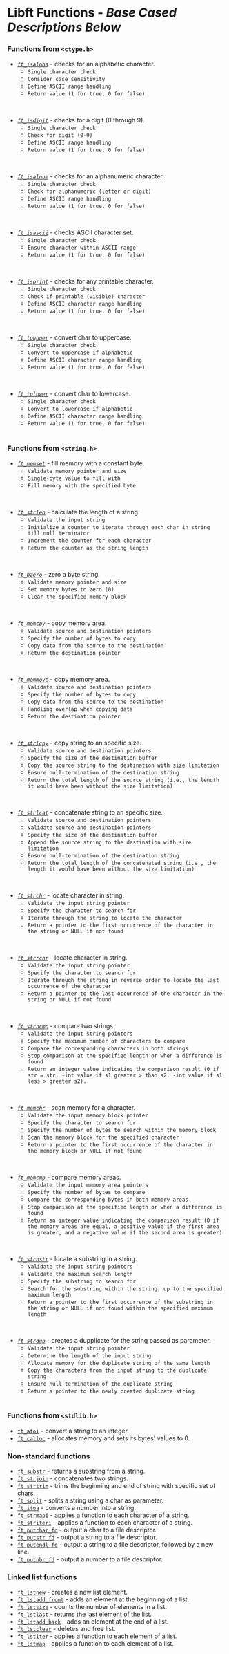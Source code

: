 # **Libft Functions** - ***Base Cased Descriptions Below***

### Functions from `<ctype.h>`

- [*`ft_isalpha`*](ft_isalpha.c)	- checks  for  an  alphabetic  character.
  - `Single character check`
  - `Consider case sensitivity`
  - `Define ASCII range handling`
  - `Return value (1 for true, 0 for false)`
<br>

- [*`ft_isdigit`*](ft_isdigit.c)	- checks for a digit (0 through 9).
  - `Single character check`
  - `Check for digit (0-9)`
  - `Define ASCII range handling`
  - `Return value (1 for true, 0 for false)`
<br>

- [*`ft_isalnum`*](ft_isalnum.c)	- checks for an alphanumeric character.
  - `Single character check`
  - `Check for alphanumeric (letter or digit)`
  - `Define ASCII range handling`
  - `Return value (1 for true, 0 for false)`
<br>

- [*`ft_isascii`*](ft_isascii.c)	- checks ASCII character set.
  - `Single character check`
  - `Ensure character within ASCII range`
  - `Return value (1 for true, 0 for false)`
<br>

- [*`ft_isprint`*](ft_isprint.c)	- checks for any printable character.
  - `Single character check`
  - `Check if printable (visible) character`
  - `Define ASCII character range handling`
  - `Return value (1 for true, 0 for false)`
<br>

- [*`ft_toupper`*](ft_toupper.c)	- convert char to uppercase.
  - `Single character check`
  - `Convert to uppercase if alphabetic`
  - `Define ASCII character range handling`
  - `Return value (1 for true, 0 for false)`
<br>

- [*`ft_tolower`*](ft_tolower.c)	- convert char to lowercase.
  - `Single character check`
  - `Convert to lowercase if alphabetic`
  - `Define ASCII character range handling`
  - `Return value (1 for true, 0 for false)`
<h1></h1>


### Functions from `<string.h>`

- [*`ft_memset`*](ft_memset.c)	- fill memory with a constant byte.
  - `Validate memory pointer and size`
  - `Single-byte value to fill with`
  - `Fill memory with the specified byte`
<br>

- [*`ft_strlen`*](ft_strlen.c)	- calculate the length of a string.
  - `Validate the input string`
  - `Initialize a counter to iterate through each char in string till null terminator`
  - `Increment the counter for each character`
  - `Return the counter as the string length`
<br>

- [*`ft_bzero`*](ft_bzero.c)	- zero a byte string.
  - `Validate memory pointer and size`
  - `Set memory bytes to zero (0)`
  - `Clear the specified memory block`
<br>

- [*`ft_memcpy`*](ft_memcpy.c)	- copy memory area.
  - `Validate source and destination pointers`
  - `Specify the number of bytes to copy`
  - `Copy data from the source to the destination`
  - `Return the destination pointer`
<br>

- [*`ft_memmove`*](ft_memmove.c)	- copy memory area.
  - `Validate source and destination pointers`
  - `Specify the number of bytes to copy`
  - `Copy data from the source to the destination`
  - `Handling overlap when copying data`
  - `Return the destination pointer`
<br>

- [*`ft_strlcpy`*](ft_strlcpy.c)	- copy string to an specific size.
  - `Validate source and destination pointers`
  - `Specify the size of the destination buffer`
  - `Copy the source string to the destination with size limitation`
  - `Ensure null-termination of the destination string`
  - `Return the total length of the source string (i.e., the length it would have been without the size limitation)`
<br>

- [*`ft_strlcat`*](ft_strlcat.c)	- concatenate string to an specific size.
  - `Validate source and destination pointers`
  - `Validate source and destination pointers`
  - `Specify the size of the destination buffer`
  - `Append the source string to the destination with size limitation`
  - `Ensure null-termination of the destination string`
  - `Return the total length of the concatenated string (i.e., the length it would have been without the size limitation)`
<br>

- [*`ft_strchr`*](ft_strchr.c)	- locate character in string.
  - `Validate the input string pointer`
  - `Specify the character to search for`
  - `Iterate through the string to locate the character`
  - `Return a pointer to the first occurrence of the character in the string or NULL if not found`
<br>

- [*`ft_strrchr`*](ft_strrchr.c)	- locate character in string.
  - `Validate the input string pointer`
  - `Specify the character to search for`
  - `Iterate through the string in reverse order to locate the last occurrence of the character`
  - `Return a pointer to the last occurrence of the character in the string or NULL if not found`
<br>

- [*`ft_strncmp`*](ft_strncmp.c)	- compare two strings.
  - `Validate the input string pointers`
  - `Specify the maximum number of characters to compare`
  - `Compare the corresponding characters in both strings`
  - `Stop comparison at the specified length or when a difference is found`
  - `Return an integer value indicating the comparison result (0 if str = str; +int value if s1 greater > than s2; -int value if s1 less > greater s2).`
<br>

- [*`ft_memchr`*](ft_memchr.c)	- scan memory for a character.
  - `Validate the input memory block pointer`
  - `Specify the character to search for`
  - `Specify the number of bytes to search within the memory block`
  - `Scan the memory block for the specified character`
  - `Return a pointer to the first occurrence of the character in the memory block or NULL if not found`
<br>

- [*`ft_memcmp`*](ft_memcmp.c)	- compare memory areas.
  - `Validate the input memory area pointers`
  - `Specify the number of bytes to compare`
  - `Compare the corresponding bytes in both memory areas`
  - `Stop comparison at the specified length or when a difference is found`
  - `Return an integer value indicating the comparison result (0 if the memory areas are equal, a positive value if the first area is greater, and a negative value if the second area is greater)`
<br>

- [*`ft_strnstr`*](ft_strnstr.c)	- locate a substring in a string.
  - `Validate the input string pointers`
  - `Validate the maximum search length`
  - `Specify the substring to search for`
  - `Search for the substring within the string, up to the specified maximum length`
  - `Return a pointer to the first occurrence of the substring in the string or NULL if not found within the specified maximum length`
<br>

- [*`ft_strdup`*](ft_strdup.c)	- creates a dupplicate for the string passed as parameter.
  - `Validate the input string pointer`
  - `Determine the length of the input string`
  - `Allocate memory for the duplicate string of the same length`
  - `Copy the characters from the input string to the duplicate string`
  - `Ensure null-termination of the duplicate string`
  - `Return a pointer to the newly created duplicate string`
<h1></h1>

### Functions from `<stdlib.h>`
- [`ft_atoi`](ft_atoi.c)	- convert a string to an integer.
- [`ft_calloc`](ft_calloc.c)	- allocates memory and sets its bytes' values to 0.

### Non-standard functions
- [`ft_substr`](ft_substr.c)	- returns a substring from a string.
- [`ft_strjoin`](ft_strjoin.c)	- concatenates two strings.
- [`ft_strtrim`](ft_strtrim.c)	- trims the beginning and end of string with specific set of chars.
- [`ft_split`](ft_split.c)	- splits a string using a char as parameter.
- [`ft_itoa`](ft_itoa.c)	- converts a number into a string.
- [`ft_strmapi`](ft_strmapi.c)	- applies a function to each character of a string.
- [`ft_striteri`](ft_striteri.c)	- applies a function to each character of a string.
- [`ft_putchar_fd`](ft_putchar_fd.c)	- output a char to a file descriptor.
- [`ft_putstr_fd`](ft_putstr_fd.c)	- output a string to a file descriptor.
- [`ft_putendl_fd`](ft_putendl_fd.c)	- output a string to a file descriptor, followed by a new line.
- [`ft_putnbr_fd`](ft_putnbr_fd.c)	- output a number to a file descriptor.

### Linked list functions

- [`ft_lstnew`](ft_lstnew.c)	- creates a new list element.
- [`ft_lstadd_front`](ft_lstadd_front.c)	- adds an element at the beginning of a list.
- [`ft_lstsize`](ft_lstsize.c)	- counts the number of elements in a list.
- [`ft_lstlast`](ft_lstlast.c)	- returns the last element of the list.
- [`ft_lstadd_back`](ft_lstadd_back.c)	- adds an element at the end of a list.
- [`ft_lstclear`](ft_lstclear.c)	- deletes and free list.
- [`ft_lstiter`](ft_lstiter.c)	- applies a function to each element of a list.
- [`ft_lstmap`](ft_lstmap.c)	- applies a function to each element of a list.

